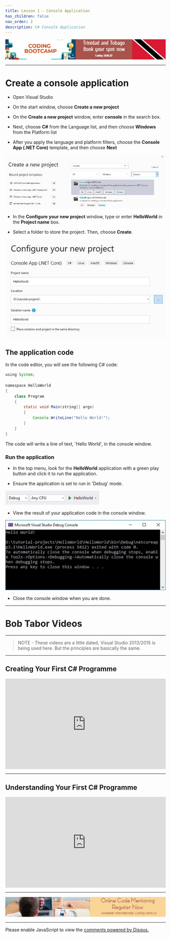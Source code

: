 ```yaml
---
title: Lesson 1 - Console Application
has_children: false
nav_order: 2
description: C# Console Application
---
```


[![ad](../img/bootcamp.jpg)](https://rclapp.com/bootcamp.html)

****

# Create a console application

- Open Visual Studio

- On the start window, choose **Create a new project**

- On the **Create a new project** window, enter **console** in the search box. 

- Next, choose **C#** from the Language list, and then choose **Windows** from the Platform list

- After you apply the language and platform filters, choose the **Console App (.NET Core)** template, and then choose **Next**

![Img](../img/console-create.JPG)

- In the **Configure your new project** window, type or enter **HelloWorld** in the **Project name** box. 

- Select a folder to store the project. Then, choose **Create**.

![Img](../img/console-create2.JPG)

## The application code

In the code editor, you will see the following C# code:

```java
using System;

namespace HelloWorld
{
    class Program
    {
        static void Main(string[] args)
        {
            Console.WriteLine("Hello World!");
        }
    }
}

```

The code will write a line of text, 'Hello World', in the console window.

### Run the application

- In the top menu, look for the **HelloWorld** application with a green play button and click it to run the application.

- Ensure the application is set to run in 'Debug' mode.

![Img](../img/console-run.JPG)

- View the result of your application code in the console window.

![Img](../img/console-window.JPG)

- Close the console window when you are done.

****

# Bob Tabor Videos

****

> NOTE - These videos are a little dated, Visual Studio 2013/2015 is being used here. But the principles are basically the same.

*****

## Creating Your First C# Programme

<div style="position: relative;overflow: hidden;padding-top: 56.25%;">
<iframe src="https://channel9.msdn.com/Series/CSharp-Fundamentals-for-Absolute-Beginners/Creating-Your-First-C-Program/player?format=html5" style="position: absolute; top: 0;left: 0; width: 100%; height: 100%;border: 0" allowFullScreen frameBorder="0" title="Creating Your First C# Program - Microsoft Channel 9 Video"></iframe>
</div>

****

## Understanding Your First C# Programme

<div style="position: relative;overflow: hidden;padding-top: 56.25%;">
<iframe src="https://channel9.msdn.com/Series/CSharp-Fundamentals-for-Absolute-Beginners/Understanding-Your-First-C-Program/player?format=html5" style="position: absolute; top: 0;left: 0; width: 100%; height: 100%;border: 0" allowFullScreen frameBorder="0" title="Understanding Your First C# Program - Microsoft Channel 9 Video"></iframe>
</div>

****

[![ad](../img/online-mentoring.jpg)](https://rclapp.com/mentors.html)

****

<div id="disqus_thread"></div>
<script>
var disqus_config = function () {
this.page.url = 'https://csharpfoundation.tutorial.rclapp.com/lessons/lesson1.html';
this.page.identifier = 'a03-01'; 
};
(function() { 
var d = document, s = d.createElement('script');
s.src = 'https://coding-skills-io.disqus.com/embed.js';
s.setAttribute('data-timestamp', +new Date());
(d.head || d.body).appendChild(s);
})();
</script>
<noscript>Please enable JavaScript to view the <a href="https://disqus.com/?ref_noscript">comments powered by Disqus.</a></noscript>

